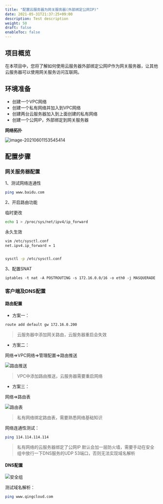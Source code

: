 ```yaml
---
title: "配置云服务器为网关服务器(外部绑定公网IP)"
date: 2021-05-31T21:37:25+09:00
description: Test description
weight: 50
draft: false
enableToc: false
---
```

## 项目概览
在本项目中，您将了解如何使用云服务器外部绑定公网IP作为网关服务器，让其他云服务器可以使用网关服务访问互联网。

## 环境准备

* 创建一个VPC网络
* 创建一个私有网络并加入到VPC网络
* 创建两台云服务器加入到上面创建的私有网络
* 创建一个公网IP，外部绑定到网关服务器

**网络拓扑**

![image-20210601153545414](../../_images/configure_the_gateway_server.assets/image-20210601153545414.png)

## 配置步骤

### 网关服务器配置

1、测试网络连通性

```bash
ping www.baidu.com
```

2、开启路由功能

临时更改

```bash
echo 1 > /proc/sys/net/ipv4/ip_forward
```

永久生效

```bash
vim /etc/sysctl.conf
net.ipv4.ip_forward = 1


sysctl -p /etc/sysctl.conf
```

3、配置SNAT

```
iptables -t nat -A POSTROUTING -s 172.16.0.0/16 -o eth0 -j MASQUERADE
```

### 客户端及DNS配置

#### 路由配置

* 方案一：

```bash
route add default gw 172.16.0.200
```

>云服务器中添加网关路由，云服务器重启会失效

* 方案二：

网络=>VPC网络=>管理配置=>路由推送

![路由推送](../../_images/configure_the_gateway_server.assets/路由推送.gif)

> VPC中添加路由推送，云服务器需要重启网络

* 方案三：

网络=>路由表

![路由表](../../_images/configure_the_gateway_server.assets/路由表.gif)

> 私有网络绑定路由表，需要熟悉网络基础知识

网络连通性测试：

```bash
ping 114.114.114.114
```

> 私有网络的云服务器绑定了公网IP 默认会加一层防火墙，需要手动在安全组中放行一下DNS服务的UDP 53端口，否则无法实现域名解析

#### DNS配置

![安全组](../../_images/configure_the_gateway_server.assets/安全组.gif)

测试域名解析：

```bash
ping www.qingcloud.com
```


